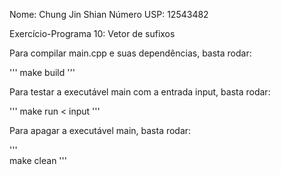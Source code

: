 Nome: Chung Jin Shian
Número USP: 12543482

Exercício-Programa 10: Vetor de sufixos 

Para compilar main.cpp e suas dependências, basta rodar:

'''
make build
'''

Para testar a executável main com a entrada input, basta rodar:

'''
make run < input
'''

Para apagar a executável main, basta rodar:
   
'''               
make clean
'''

